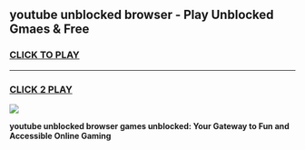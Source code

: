 
## youtube unblocked browser - Play Unblocked Gmaes & Free
<h3>
<a href="https://news.freeplayer.one?title=youtube_unblocked_browser&ref=16F">CLICK TO PLAY</a></h3>
<hr>

<h3>
<a href="https://news.freeplayer.one?title=youtube_unblocked_browser&ref=16F">CLICK 2 PLAY</a>
  
</h3>

<a href="https://news.freeplayer.one?title=youtube_unblocked_browser&ref=16F/"><img src="https://clearcache.store/games.png"></a>


**youtube unblocked browser games unblocked: Your Gateway to Fun and Accessible Online Gaming**
